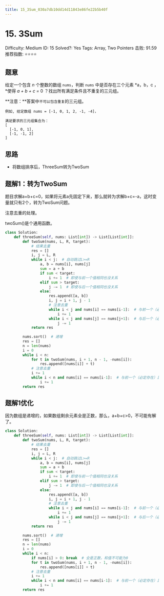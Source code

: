 ```yaml
---
title: 15_3Sum_030a7db10dd14d11843e86fe22b5b40f
---
```


# 15. 3Sum

Difficulty: Medium
ID: 15
Solved?: Yes
Tags: Array, Two Pointers
击败: 91.59
推荐指数: ⭐⭐⭐⭐

[](https://leetcode.com/problems/3sum/)

## 题意

给定一个包含 *n* 个整数的数组 `nums`，判断 `nums` 中是否存在三个元素 *a，b，c ，*使得 *a + b + c =* 0 ？找出所有满足条件且不重复的三元组。

**注意：**答案中`不可以包含重复`的三元组。

```
例如, 给定数组 nums = [-1, 0, 1, 2, -1, -4]，

满足要求的三元组集合为：
[
  [-1, 0, 1],
  [-1, -1, 2]
]
```

## 思路

- 将数组排序后，ThreeSum转为TwoSum

## 题解1：转为TwoSum

题目求解a+b+c=0，如果将元素a先固定下来，那么就转为求解b+c=-a，这时变量就只有2个，转为TwoSum问题。

注意去重的处理。

twoSum()是个通用函数。

```python
class Solution:
    def threeSum(self, nums: List[int]) -> List[List[int]]:
        def twoSum(nums, L, R, target):
            # 结果去重
            res = []
            i, j = L, R
            while i < j:  # 自动跳过L>=R
                a, b = nums[i], nums[j]
                sum = a + b
                if sum < target:
                    i += 1  # 即使与前一个值相同也没关系
                elif sum > target:
                    j -= 1  # 即使与后一个值相同也没关系
                else:
                    res.append([a, b])
                    i, j = i + 1, j - 1
                    # 注意去重
                    while i < j and nums[i] == nums[i-1]:  # 与前一个（必定存在）比较
                        i += 1
                    while i < j and nums[j] == nums[j+1]:  # 与后一个（必定存在）比较
                        j -= 1
            return res
        
        nums.sort()  # 递增
        res = []
        n = len(nums)
        i = 0
        while i < n:
            for t in twoSum(nums, i + 1, n - 1, -nums[i]):
                res.append([nums[i]] + t)
            # 注意去重
            i += 1
            while i < n and nums[i] == nums[i-1]:  # 与前一个（必定存在）比较
                i += 1
        return res
```

## 题解1优化

因为数组是递增的，如果数组剩余元素全是正数，那么，a+b+c>0，不可能有解了。

```python
class Solution:
    def threeSum(self, nums: List[int]) -> List[List[int]]:
        def twoSum(nums, L, R, target):
            # 结果去重
            res = []
            i, j = L, R
            while i < j:  # 自动跳过L>=R
                a, b = nums[i], nums[j]
                sum = a + b
                if sum < target:
                    i += 1  # 即使与前一个值相同也没关系
                elif sum > target:
                    j -= 1  # 即使与后一个值相同也没关系
                else:
                    res.append([a, b])
                    i, j = i + 1, j - 1
                    # 注意去重
                    while i < j and nums[i] == nums[i-1]:  # 与前一个（必定存在）比较
                        i += 1
                    while i < j and nums[j] == nums[j+1]:  # 与后一个（必定存在）比较
                        j -= 1
            return res
        
        nums.sort()  # 递增
        res = []
        n = len(nums)
        i = 0
        while i < n:
            if nums[i] > 0: break  # 全是正数，和值不可能为0
            for t in twoSum(nums, i + 1, n - 1, -nums[i]):
                res.append([nums[i]] + t)
            # 注意去重
            i += 1
            while i < n and nums[i] == nums[i-1]:  # 与前一个（必定存在）比较
                i += 1
        return res
```